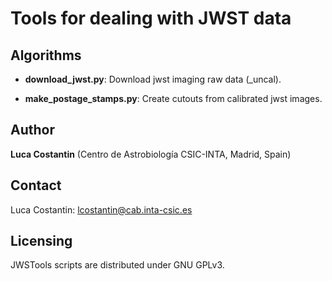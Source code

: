 # Tools for dealing with JWST data

## Algorithms

* **download_jwst.py**: Download jwst imaging raw data (_uncal).

* **make_postage_stamps.py**: Create cutouts from calibrated jwst images.

## Author

**Luca Costantin** (Centro de Astrobiología CSIC-INTA, Madrid, Spain)

## Contact

Luca Costantin: lcostantin@cab.inta-csic.es

## Licensing

JWSTools scripts are distributed under GNU GPLv3.

